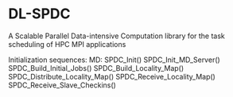 DL-SPDC
=======

A Scalable Parallel Data-intensive Computation library for the task scheduling of HPC MPI applications

Initialization sequences:
	MD:	SPDC_Init()
		SPDC_Init_MD_Server()
		SPDC_Build_Initial_Jobs()
		SPDC_Build_Locality_Map()
		SPDC_Distribute_Locality_Map()
		SPDC_Receive_Locality_Map()
		SPDC_Receive_Slave_Checkins()